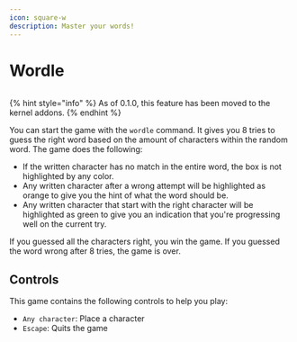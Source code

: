 ```yaml
---
icon: square-w
description: Master your words!
---
```


# Wordle

<figure><img src="https://github.com/Aptivi-Stable-Docs/nks-manual-0.1.0/blob/main/.gitbook/assets/016-wordle.png" alt=""><figcaption></figcaption></figure>

{% hint style="info" %}
As of 0.1.0, this feature has been moved to the kernel addons.
{% endhint %}

You can start the game with the `wordle` command. It gives you 8 tries to guess the right word based on the amount of characters within the random word. The game does the following:

* If the written character has no match in the entire word, the box is not highlighted by any color.
* Any written character after a wrong attempt will be highlighted as orange to give you the hint of what the word should be.
* Any written character that start with the right character will be highlighted as green to give you an indication that you're progressing well on the current try.

If you guessed all the characters right, you win the game. If you guessed the word wrong after 8 tries, the game is over.

## Controls

This game contains the following controls to help you play:

* `Any character`: Place a character
* `Escape`: Quits the game
